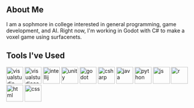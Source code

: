 ## About Me
I am a sophmore in college interested in general programming, game development, and AI.
Right now, I'm working in Godot with C# to make a voxel game using surfacenets.

<h2>Tools I've Used</h2>
<p align="left">
  <!-- Text Editors -->
  <img src="https://cdn.jsdelivr.net/gh/devicons/devicon@latest/icons/visualstudio/visualstudio-original.svg" alt="visualstudio" width="45" height="45"/>
  <img src="https://cdn.jsdelivr.net/gh/devicons/devicon@latest/icons/vscode/vscode-original.svg" alt="visualstudiocode" width="45" height="45" />
  <img src="https://cdn.jsdelivr.net/gh/devicons/devicon@latest/icons/intellij/intellij-original.svg" alt="intellij" width="45" height="45" />      
  <!-- Game Engines -->
  <img src="https://cdn.jsdelivr.net/gh/devicons/devicon@latest/icons/unity/unity-original.svg" alt="unity" width="45" height="45" />
  <img src="https://cdn.jsdelivr.net/gh/devicons/devicon@latest/icons/godot/godot-original.svg" alt="godot" width="45" height="45" />
  <!-- Languages -->
  <img src="https://cdn.jsdelivr.net/gh/devicons/devicon@latest/icons/csharp/csharp-original.svg" alt="csharp" width="45" height="45" />
  <img src="https://cdn.jsdelivr.net/gh/devicons/devicon@latest/icons/java/java-original.svg" alt="java" width="45" height="45" />
  <img src="https://cdn.jsdelivr.net/gh/devicons/devicon@latest/icons/python/python-original.svg" alt="python" width="45" height="45" />
  <img src="https://cdn.jsdelivr.net/gh/devicons/devicon@latest/icons/javascript/javascript-original.svg" alt="js" width="45" height="45" />
  <img src="https://cdn.jsdelivr.net/gh/devicons/devicon@latest/icons/r/r-original.svg" alt="r" width="45" height="45" />
  <img src="https://cdn.jsdelivr.net/gh/devicons/devicon@latest/icons/html5/html5-original.svg" alt="html" width="45" height="45"  />
  <img src="https://cdn.jsdelivr.net/gh/devicons/devicon@latest/icons/css3/css3-original.svg" alt="css" width="45" height="45" />         
</p>

